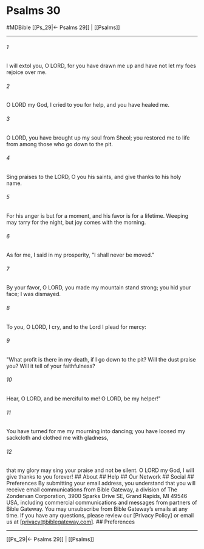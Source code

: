 # Psalms 30
#MDBible
[[Ps_29|← Psalms 29]] | [[Psalms]]

***


###### 1 
I will extol you, O LORD, for you have drawn me up and have not let my foes rejoice over me. 

###### 2 
O LORD my God, I cried to you for help, and you have healed me. 

###### 3 
O LORD, you have brought up my soul from Sheol; you restored me to life from among those who go down to the pit. 

###### 4 
Sing praises to the LORD, O you his saints, and give thanks to his holy name. 

###### 5 
For his anger is but for a moment, and his favor is for a lifetime. Weeping may tarry for the night, but joy comes with the morning. 

###### 6 
As for me, I said in my prosperity, "I shall never be moved." 

###### 7 
By your favor, O LORD, you made my mountain stand strong; you hid your face; I was dismayed. 

###### 8 
To you, O LORD, I cry, and to the Lord I plead for mercy: 

###### 9 
"What profit is there in my death, if I go down to the pit? Will the dust praise you? Will it tell of your faithfulness? 

###### 10 
Hear, O LORD, and be merciful to me! O LORD, be my helper!" 

###### 11 
You have turned for me my mourning into dancing; you have loosed my sackcloth and clothed me with gladness, 

###### 12 
that my glory may sing your praise and not be silent. O LORD my God, I will give thanks to you forever! ## About ## Help ## Our Network ## Social ## Preferences By submitting your email address, you understand that you will receive email communications from Bible Gateway, a division of The Zondervan Corporation, 3900 Sparks Drive SE, Grand Rapids, MI 49546 USA, including commercial communications and messages from partners of Bible Gateway. You may unsubscribe from Bible Gateway&rsquo;s emails at any time. If you have any questions, please review our [Privacy Policy] or email us at [privacy@biblegateway.com]. ## Preferences

***

[[Ps_29|← Psalms 29]] | [[Psalms]]
